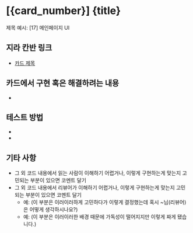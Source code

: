 # [{card_number}] {title}

제목 예시: [17] 메인페이지 UI

## 지라 칸반 링크

- [카드 제목](url주소)
  ​

## 카드에서 구현 혹은 해결하려는 내용

- ​

## 테스트 방법

-
-

## 기타 사항

- 그 외 코드 내용에서 읽는 사람이 이해하기 어렵거나, 이렇게 구현하는게 맞는지 고민되는 부분이 있으면 코멘트 달기
- 그 외 코드 내용에서 리뷰어가 이해하기 어렵거나, 이렇게 구현하는게 맞는지 고민되는 부분이 있으면 코멘트 달기
  - 예: (이 부분은 이러이러하게 고민하다가 이렇게 결정했는데 혹시 ~님(리뷰어)은 어떻게 생각하시나요?)
  - 예: (이 부분은 이러이러한 배경 때문에 가독성이 떨어지지만 이렇게 짜게 됐습니다.)
